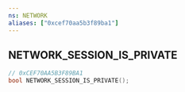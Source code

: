 ```yaml
---
ns: NETWORK
aliases: ["0xcef70aa5b3f89ba1"]
---
```

## NETWORK_SESSION_IS_PRIVATE

```c
// 0xCEF70AA5B3F89BA1
bool NETWORK_SESSION_IS_PRIVATE();
```
